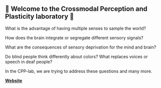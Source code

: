 ## 👋 Welcome to the Crossmodal Perception and Plasticity laboratory 👋

What is the advantage of having multiple senses to sample the world?

How does the brain integrate or segregate different sensory signals?

What are the consequences of sensory deprivation for the mind and brain?

Do blind people think differently about colors? What replaces voices or speech in deaf people?

In the CPP-lab, we are trying to address these questions and many more.

**[Website](https://cpplab.be/)**
